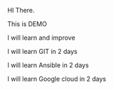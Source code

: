 HI There.

This is DEMO

I will learn and improve

I will learn GIT in 2 days

I will learn Ansible in 2 days

I will learn Google cloud in 2 days
